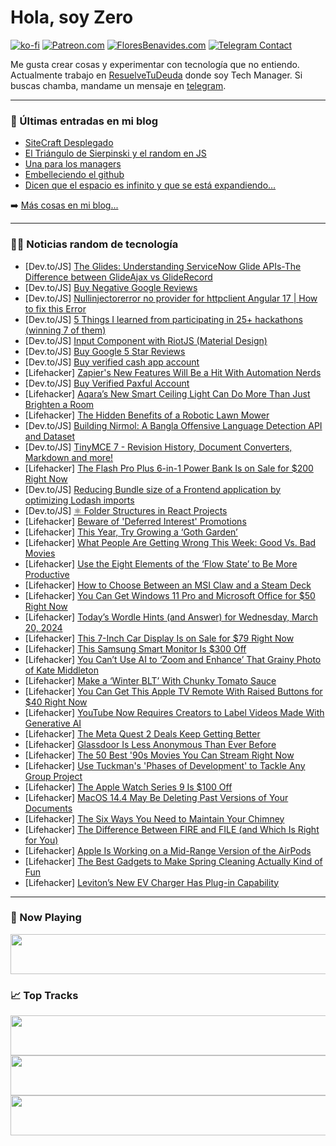 # Hola, soy Zero

[![ko-fi](https://ko-fi.com/img/githubbutton_sm.svg)](https://ko-fi.com/J3J4N0LUK)
[![Patreon.com](https://img.shields.io/endpoint.svg?url=https%3A%2F%2Fshieldsio-patreon.vercel.app%2Fapi%3Fusername%3Dzerodragon%26type%3Dpatrons&style=for-the-badge)](https://patreon.com/zerodragon)
[![FloresBenavides.com](https://img.shields.io/website?down_message=oops&label=MiBlog&style=for-the-badge&up_message=online&url=https%3A%2F%2Ffloresbenavides.com)](https://floresbenavides.com)
[![Telegram Contact](https://img.shields.io/badge/escr%C3%ADbeme-ZeroDragon-%2326A5E4?style=for-the-badge&logo=telegram)](https://t.me/zerodragon)

Me gusta crear cosas y experimentar con tecnología que no entiendo.
Actualmente trabajo en [ResuelveTuDeuda](http://github.com/resuelve) donde soy Tech Manager.
Si buscas chamba, mandame un mensaje en [telegram](https://t.me/zerodragon).

---

### 📕 Últimas entradas en mi blog
<!-- BLOG-POST-LIST:START -->
- [SiteCraft Desplegado](https://floresbenavides.com/sitecraft-desplegado/)
- [El Triángulo de Sierpinski y el random en JS](https://floresbenavides.com/el-triangulo-de-sierpinski-y-el-random-en-js/)
- [Una para los managers](https://floresbenavides.com/una-para-los-managers/)
- [Embelleciendo el github](https://floresbenavides.com/embelleciendo-el-github/)
- [Dicen que el espacio es infinito y que se está expandiendo…](https://floresbenavides.com/dicen-que-el-espacio-es-infinito-y-que-se-esta-expandiendo/)
<!-- BLOG-POST-LIST:END -->

➡️ [Más cosas en mi blog...](https://floresbenavides.com)

---

### 👨‍💻 Noticias random de tecnología
<!-- TECH-POSTS:START -->
- [Dev.to/JS] [The Glides: Understanding ServiceNow Glide APIs-The Difference between GlideAjax vs GlideRecord](https://dev.to/sophiasemga/the-glides-understanding-servicenow-glide-apis-the-difference-between-glideajax-vs-gliderecord-179m)
- [Dev.to/JS] [Buy Negative Google Reviews](https://dev.to/jonascricksonn/buy-negative-google-reviews-2gid)
- [Dev.to/JS] [Nullinjectorerror no provider for httpclient Angular 17 | How to fix this Error](https://dev.to/anilsingh/nullinjectorerror-no-provider-for-httpclient-angular-17-how-to-fix-this-error-21im)
- [Dev.to/JS] [5 Things I learned from participating in 25+ hackathons &lpar;winning 7 of them&rpar;](https://dev.to/anurag_kochar/5-things-i-learned-from-participating-in-25-hackathons-winning-7-of-them-39no)
- [Dev.to/JS] [Input Component with RiotJS &lpar;Material Design&rpar;](https://dev.to/steeve/input-component-with-riotjs-material-design-30c4)
- [Dev.to/JS] [Buy Google 5 Star Reviews](https://dev.to/jonascricksonn/buy-google-5-star-reviews-4kci)
- [Dev.to/JS] [Buy verified cash app account](https://dev.to/jonascricksonn/buy-verified-cash-app-account-4iml)
- [Lifehacker] [Zapier&#39;s New Features Will Be a Hit With Automation Nerds](https://lifehacker.com/tech/zapier-new-features-hit-with-automation-nerds)
- [Dev.to/JS] [Buy Verified Paxful Account](https://dev.to/jonascricksonn/buy-verified-paxful-account-557d)
- [Lifehacker] [Aqara’s New Smart Ceiling Light Can Do More Than Just Brighten a Room](https://lifehacker.com/tech/aqara-smart-ceiling-light-t1m-review)
- [Lifehacker] [The Hidden Benefits of a Robotic Lawn Mower](https://lifehacker.com/home/hidden-benefits-of-robotic-lawnmowers)
- [Dev.to/JS] [Building Nirmol: A Bangla Offensive Language Detection API and Dataset](https://dev.to/sigmakib2/building-nirmol-a-bangla-offensive-language-detection-api-and-dataset-3g9e)
- [Dev.to/JS] [TinyMCE 7 - Revision History, Document Converters, Markdown and more!](https://dev.to/tinymce/tinymce-7-revision-history-document-converters-markdown-and-more-551n)
- [Lifehacker] [The Flash Pro Plus 6-in-1 Power Bank Is on Sale for $200 Right Now](https://lifehacker.com/flash-pro-plus-power-bank-sale)
- [Dev.to/JS] [Reducing Bundle size of a Frontend application by optimizing Lodash imports](https://dev.to/justanordinaryperson/reducing-bundle-size-of-a-frontend-application-by-optimizing-lodash-imports-4299)
- [Dev.to/JS] [⚛️ Folder Structures in React Projects](https://dev.to/itswillt/folder-structures-in-react-projects-3dp8)
- [Lifehacker] [Beware of &#39;Deferred Interest&#39; Promotions](https://lifehacker.com/money/beware-deferred-interest-promotions)
- [Lifehacker] [This Year, Try Growing a ‘Goth Garden’](https://lifehacker.com/home/how-to-grow-a-goth-garden)
- [Lifehacker] [What People Are Getting Wrong This Week: Good Vs. Bad Movies](https://lifehacker.com/entertainment/what-people-are-getting-wrong-this-week-good-vs-bad-movies)
- [Lifehacker] [Use the Eight Elements of the ‘Flow State’ to Be More Productive](https://lifehacker.com/work/how-to-use-the-flow-state)
- [Lifehacker] [How to Choose Between an MSI Claw and a Steam Deck](https://lifehacker.com/tech/msi-claw-versus-steam-deck-review)
- [Lifehacker] [You Can Get Windows 11 Pro and Microsoft Office for $50 Right Now](https://lifehacker.com/tech/windows-11-pro-microsoft-office-sale)
- [Lifehacker] [Today’s Wordle Hints &lpar;and Answer&rpar; for Wednesday, March 20, 2024](https://lifehacker.com/entertainment/wordle-hint-answer-today)
- [Lifehacker] [This 7-Inch Car Display Is on Sale for $79 Right Now](https://lifehacker.com/7-inch-car-display)
- [Lifehacker] [This Samsung Smart Monitor Is $300 Off](https://lifehacker.com/tech/samsung-smart-monitor-deal)
- [Lifehacker] [You Can’t Use AI to ‘Zoom and Enhance’ That Grainy Photo of Kate Middleton](https://lifehacker.com/tech/ai-zoom-and-enhance-doesnt-actually-work)
- [Lifehacker] [Make a ‘Winter BLT’ With Chunky Tomato Sauce](https://lifehacker.com/food-drink/winter-blt-with-chunky-tomato-sauce)
- [Lifehacker] [You Can Get This Apple TV Remote With Raised Buttons for $40 Right Now](https://lifehacker.com/tech/apple-tv-remote-sale)
- [Lifehacker] [YouTube Now Requires Creators to Label Videos Made With Generative AI](https://lifehacker.com/tech/youtube-requires-creators-to-label-videos-made-with-generative-ai)
- [Lifehacker] [The Meta Quest 2 Deals Keep Getting Better](https://lifehacker.com/entertainment/meta-quest-2-bundle-sale-on-amazon)
- [Lifehacker] [Glassdoor Is Less Anonymous Than Ever Before](https://lifehacker.com/work/glassdoor-is-less-anonymous-than-ever-before)
- [Lifehacker] [The 50 Best &#39;90s Movies You Can Stream Right Now](https://lifehacker.com/the-best-90s-movies-you-can-stream-right-now-1850921813)
- [Lifehacker] [Use Tuckman&#39;s &#39;Phases of Development&#39; to Tackle Any Group Project](https://lifehacker.com/work/tuckmans-phases-of-development-for-group-projects)
- [Lifehacker] [The Apple Watch Series 9 Is $100 Off](https://lifehacker.com/tech/apple-watch-series-9-discount)
- [Lifehacker] [MacOS 14.4 May Be Deleting Past Versions of Your Documents](https://lifehacker.com/tech/macos-144-has-a-bug-that-deletes-your-data)
- [Lifehacker] [The Six Ways You Need to Maintain Your Chimney](https://lifehacker.com/home/six-ways-maintain-chimney)
- [Lifehacker] [The Difference Between FIRE and FILE &lpar;and Which Is Right for You&rpar;](https://lifehacker.com/money/difference-between-fire-and-file-which-is-right-for-you)
- [Lifehacker] [Apple Is Working on a Mid-Range Version of the AirPods](https://lifehacker.com/tech/apple-working-on-mid-range-airpods-version)
- [Lifehacker] [The Best Gadgets to Make Spring Cleaning Actually Kind of Fun](https://lifehacker.com/home/best-spring-cleaning-products)
- [Lifehacker] [Leviton’s New EV Charger Has Plug-in Capability](https://lifehacker.com/travel/leviton-new-ev-charger-plugs-in-regular-outlet)<!-- TECH-POSTS:END -->

---

### 🎵 Now Playing
<a href="https://spotify-now-playing-dun.vercel.app/now-playing?open"><img src="https://spotify-now-playing-dun.vercel.app/now-playing" width="540" height="64"></a>

### 📈 Top Tracks
<a href="https://spotify-now-playing-dun.vercel.app/top-tracks?i=1&open"><img src="https://spotify-now-playing-dun.vercel.app/top-tracks?i=1" width="540" height="64"></a>
<a href="https://spotify-now-playing-dun.vercel.app/top-tracks?i=2&open"><img src="https://spotify-now-playing-dun.vercel.app/top-tracks?i=2" width="540" height="64"></a>
<a href="https://spotify-now-playing-dun.vercel.app/top-tracks?i=3&open"><img src="https://spotify-now-playing-dun.vercel.app/top-tracks?i=3" width="540" height="64"></a>

